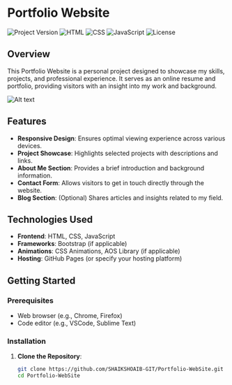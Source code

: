 # Portfolio Website

![Project Version](https://img.shields.io/badge/version-1.0-blue)
![HTML](https://img.shields.io/badge/language-HTML-orange)
![CSS](https://img.shields.io/badge/language-CSS-blue)
![JavaScript](https://img.shields.io/badge/language-JavaScript-yellow)
![License](https://img.shields.io/badge/license-MIT-green)

## Overview

This Portfolio Website is a personal project designed to showcase my skills, projects, and professional experience. It serves as an online resume and portfolio, providing visitors with an insight into my work and background.

![Alt text](assets/img/)

## Features

- **Responsive Design**: Ensures optimal viewing experience across various devices.
- **Project Showcase**: Highlights selected projects with descriptions and links.
- **About Me Section**: Provides a brief introduction and background information.
- **Contact Form**: Allows visitors to get in touch directly through the website.
- **Blog Section**: (Optional) Shares articles and insights related to my field.

## Technologies Used

- **Frontend**: HTML, CSS, JavaScript
- **Frameworks**: Bootstrap (if applicable)
- **Animations**: CSS Animations, AOS Library (if applicable)
- **Hosting**: GitHub Pages (or specify your hosting platform)

## Getting Started

### Prerequisites

- Web browser (e.g., Chrome, Firefox)
- Code editor (e.g., VSCode, Sublime Text)

### Installation

1. **Clone the Repository**:

   ```bash
   git clone https://github.com/SHAIKSHOAIB-GIT/Portfolio-WebSite.git
   cd Portfolio-WebSite
